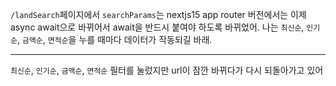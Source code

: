 `/landSearch`페이지에서 `searchParams`는 nextjs15 app router 버전에서는 이제 async await으로 바뀌어서 await을 반드시 붙여야 하도록 바뀌었어.
나는 `최신순`, `인기순`, `금액순`, `면적순`을 누를 때마다 데이터가 작동되길 바래.

--------

`최신순`, `인기순`, `금액순`, `면적순` 필터를 눌렀지만 url이 잠깐 바뀌다가 다시 되돌아가고 있어